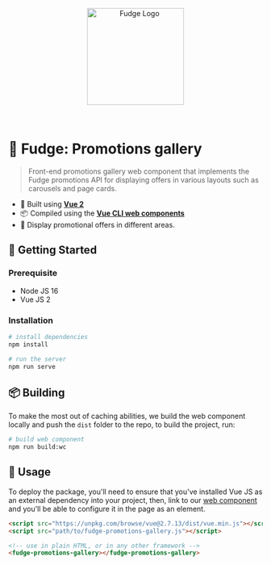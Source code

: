 <p align="center">
  <a href="https://github.com/stsonline/fudge-api" target="_blank" rel="noopener noreferrer">
    <img width="192" src="https://api.fudge.tech/assets/icons/android-chrome-192x192.png" alt="Fudge Logo" style="max-width: 192px;">
  </a>
</p>
<br/>

# 🍬 Fudge: Promotions gallery

> Front-end promotions gallery web component that implements the Fudge promotions API for displaying offers in various layouts such as carousels and page cards.

- 🌟 Built using **[Vue 2](https://v2.vuejs.org/v2/guide/)**
- 📦 Compiled using the **[Vue CLI web components](https://cli.vuejs.org/guide/build-targets.html#web-component)**
- 🚀 Display promotional offers in different areas.

## :rocket: Getting Started

### Prerequisite

- Node JS 16
- Vue JS 2

### Installation

```bash
# install dependencies
npm install

# run the server
npm run serve
```

## 📦 Building

To make the most out of caching abilities, we build the web component locally and push the `dist` folder to the repo, to build the project, run:

```bash
# build web component
npm run build:wc
```

## :rocket: Usage

To deploy the package, you'll need to ensure that you've installed Vue JS as an external dependency into your project, then, link to our [web component](https://cli.vuejs.org/guide/build-targets.html#web-component) and you'll be able to configure it in the page as an element.

```html
<script src="https://unpkg.com/browse/vue@2.7.13/dist/vue.min.js"></script>
<script src="path/to/fudge-promotions-gallery.js"></script>

<!-- use in plain HTML, or in any other framework -->
<fudge-promotions-gallery></fudge-promotions-gallery>
```
